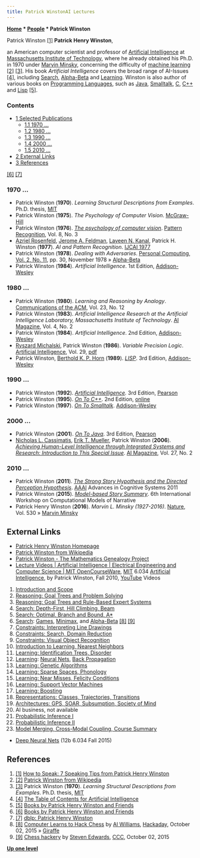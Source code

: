 ```yaml
---
title: Patrick WinstonAI Lectures
---
```

**[Home](Home "Home") \* [People](People "People") \* Patrick Winston**



 [](http://sixminutes.dlugan.com/2008/03/24/speaking-tips-patrick-henry-winston-speak/) Patrick Winston <a id="cite-note-1" href="#cite-ref-1">[1]</a> 
**Patrick Henry Winston**,  

an American computer scientist and professor of [Artificial Intelligence](Artificial_Intelligence "Artificial Intelligence") at [Massachusetts Institute of Technology](Massachusetts_Institute_of_Technology "Massachusetts Institute of Technology"), where he already obtained his Ph.D. in 1970 under [Marvin Minsky](Marvin_Minsky "Marvin Minsky"), concerning the difficulty of [machine learning](Learning "Learning") <a id="cite-note-2" href="#cite-ref-2">[2]</a> <a id="cite-note-3" href="#cite-ref-3">[3]</a>.
His book *Artificial Intelligence* covers the broad range of AI-Issues <a id="cite-note-4" href="#cite-ref-4">[4]</a>, including [Search](Search "Search"), [Alpha-Beta](Alpha-Beta "Alpha-Beta") and [Learning](Learning "Learning"). 
Winston is also author of various books on [Programming Languages](Programming "Programming"), such as [Java](Java "Java"), [Smalltalk](index.php?title=Smalltalk&action=edit&redlink=1 "Smalltalk (page does not exist)"), [C](C "C"), [C++](Cpp "Cpp") and [Lisp](index.php?title=Lisp&action=edit&redlink=1 "Lisp (page does not exist)") <a id="cite-note-5" href="#cite-ref-5">[5]</a>.



### Contents


* [1 Selected Publications](#selected-publications)
	+ [1.1 1970 ...](#1970-...)
	+ [1.2 1980 ...](#1980-...)
	+ [1.3 1990 ...](#1990-...)
	+ [1.4 2000 ...](#2000-...)
	+ [1.5 2010 ...](#2010-...)
* [2 External Links](#external-links)
* [3 References](#references)






<a id="cite-note-6" href="#cite-ref-6">[6]</a> <a id="cite-note-7" href="#cite-ref-7">[7]</a>



### 1970 ...


* Patrick Winston (**1970**).  *Learning Structural Descriptions from Examples*. Ph.D. thesis, [MIT](Massachusetts_Institute_of_Technology "Massachusetts Institute of Technology")
* Patrick Winston (**1975**). *The Psychology of Computer Vision*. [McGraw-Hill](https://en.wikipedia.org/wiki/McGraw-Hill_Education)
* Patrick Winston (**1976**). *[The psychology of computer vision](https://www.semanticscholar.org/paper/The-psychology-of-computer-vision-Winston/9aad8a4c8a94209beb49d97a40c0e6deeffa50e7)*. [Pattern Recognition](https://en.wikipedia.org/wiki/Pattern_Recognition_(journal)), Vol. 8, No. 3
* [Azriel Rosenfeld](Mathematician#ARosenfeld "Mathematician"), [Jerome A. Feldman](Mathematician#JeromeFeldman "Mathematician"), [Laveen N. Kanal](Laveen_Kanal "Laveen Kanal"), Patrick H. Winston (**1977**). *AI and Pattern Recognition*. [IJCAI 1977](Conferences#IJCAI1977 "Conferences")
* Patrick Winston (**1978**). *Dealing with Adversaries*. [Personal Computing, Vol. 2, No. 11](Personal_Computing#2_11 "Personal Computing"), pp. 30, November 1978 » [Alpha-Beta](Alpha-Beta "Alpha-Beta")
* Patrick Winston (**1984**). *Artificial Intelligence*. 1st Edition, [Addison-Wesley](https://en.wikipedia.org/wiki/Addison-Wesley)


### 1980 ...


* Patrick Winston (**1980**). *Learning and Reasoning by Analogy*. [Communications of the ACM](ACM#Communications "ACM"), Vol. 23, No. 12
* Patrick Winston (**1983**). *Artificial Intelligence Research at the Artificial Intelligence Laboratory, Massachusetts Institute of Technology*. [AI Magazine](AAAI#AIMAG "AAAI"), Vol. 4, No. 2
* Patrick Winston (**1984**). *Artificial Intelligence*. 2nd Edition, [Addison-Wesley](https://en.wikipedia.org/wiki/Addison-Wesley)
* [Ryszard Michalski](Ryszard_Michalski "Ryszard Michalski"), Patrick Winston (**1986**). *Variable Precision Logic*. [Artificial Intelligence](https://en.wikipedia.org/wiki/Artificial_Intelligence_(journal)), Vol. 29, [pdf](http://www.mli.gmu.edu/papers/86-90/86-29.pdf)
* Patrick Winston, [Berthold K. P. Horn](Mathematician#BKPHorn "Mathematician") (**1989**). *[LISP](http://people.csail.mit.edu/phw/Books/index.html#Lisp)*. 3rd Edition, [Addison-Wesley](https://en.wikipedia.org/wiki/Addison-Wesley)


### 1990 ...


* Patrick Winston (**1992**). *[Artificial Intelligence](http://people.csail.mit.edu/phw/Books/AIBACK.HTML).* 3rd Edition, [Pearson](https://en.wikipedia.org/wiki/Pearson_Education)
* Patrick Winston (**1995**). *[On To C++](http://people.csail.mit.edu/phw/Books/index.html#OnToC++)*. 2nd Edition, [online](http://people.csail.mit.edu/phw/OnToCPP/)
* Patrick Winston (**1997**). *[On To Smalltalk](http://people.csail.mit.edu/phw/Books/index.html#OnToSt)*. [Addison-Wesley](https://en.wikipedia.org/wiki/Addison-Wesley)


### 2000 ...


* Patrick Winston (**2001**). *[On To Java](http://people.csail.mit.edu/phw/Books/index.html#OnToJava)*. 3rd Edition, [Pearson](https://en.wikipedia.org/wiki/Pearson_Education)
* [Nicholas L. Cassimatis](Mathematician#NLCassimatis "Mathematician"), [Erik T. Mueller](Mathematician#ETMueller "Mathematician"), Patrick Winston (**2006**). *[Achieving Human-Level Intelligence through Integrated Systems and Research: Introduction to This Special Issue](https://www.aaai.org/ojs/index.php/aimagazine/article/view/1876)*. [AI Magazine](AAAI#AIMAG "AAAI"), Vol. 27, No. 2


### 2010 ...


* Patrick Winston (**2011**). *[The Strong Story Hypothesis and the Directed Perception Hypothesis](https://dspace.mit.edu/handle/1721.1/67693)*. [AAAI](AAAI "AAAI") Advances in Cognitive Systems 2011
* Patrick Winston (**2015**). *[Model-based Story Summary](https://dspace.mit.edu/handle/1721.1/99102)*. 6th International Workshop on Computational Models of Narrative
* Patrick Henry Winston (**2016**). *Marvin L. Minsky (1927-2016)*. [Nature](https://en.wikipedia.org/wiki/Nature_%28journal%29), Vol. 530 » [Marvin Minsky](Marvin_Minsky "Marvin Minsky")


## External Links


* [Patrick Henry Winston Homepage](http://people.csail.mit.edu/phw/index.html)
* [Patrick Winston from Wikipedia](https://en.wikipedia.org/wiki/Patrick_Winston)
* [Patrick Winston - The Mathematics Genealogy Project](https://genealogy.math.ndsu.nodak.edu/id.php?id=61072)
* [Lecture Videos | Artificial Intelligence | Electrical Engineering and Computer Science | MIT OpenCourseWare](http://ocw.mit.edu/courses/electrical-engineering-and-computer-science/6-034-artificial-intelligence-fall-2010/lecture-videos/), [MIT](Massachusetts_Institute_of_Technology "Massachusetts Institute of Technology") 6.034 [Artificial Intelligence](Artificial_Intelligence "Artificial Intelligence"), by Patrick Winston, Fall 2010, [YouTube](https://en.wikipedia.org/wiki/YouTube) Videos


1. [Introduction and Scope](https://www.youtube.com/watch?v=TjZBTDzGeGg)
2. [Reasoning: Goal Trees and Problem Solving](https://www.youtube.com/watch?v=PNKj529yY5c)
3. [Reasoning: Goal Trees and Rule-Based Expert Systems](https://www.youtube.com/watch?v=leXa7EKUPFk)
4. [Search: Depth-First, Hill Climbing, Beam](https://www.youtube.com/watch?v=j1H3jAAGlEA)
5. [Search: Optimal, Branch and Bound, A\*](https://www.youtube.com/watch?v=gGQ-vAmdAOI)
6. [Search](Search "Search"): [Games](Games "Games"), [Minimax](Minimax "Minimax"), and [Alpha-Beta](Alpha-Beta "Alpha-Beta") <a id="cite-note-8" href="#cite-ref-8">[8]</a> <a id="cite-note-9" href="#cite-ref-9">[9]</a>
7. [Constraints: Interpreting Line Drawings](https://www.youtube.com/watch?v=l-tzjenXrvI)
8. [Constraints: Search, Domain Reduction](https://www.youtube.com/watch?v=d1KyYyLmGpA)
9. [Constraints: Visual Object Recognition](https://www.youtube.com/watch?v=gvmfbePC2pc)
10. [Introduction to Learning, Nearest Neighbors](https://www.youtube.com/watch?v=09mb78oiPkA)
11. [Learning: Identification Trees, Disorder](https://www.youtube.com/watch?v=SXBG3RGr_Rc)
12. [Learning](Learning "Learning"): [Neural Nets](Neural_Networks "Neural Networks"), [Back Propagation](Neural_Networks#Backpropagation "Neural Networks")
13. [Learning: Genetic Algorithms](https://www.youtube.com/watch?v=kHyNqSnzP8Y)
14. [Learning: Sparse Spaces, Phonology](https://www.youtube.com/watch?v=L73hY1pBcQI)
15. [Learning: Near Misses, Felicity Conditions](https://www.youtube.com/watch?v=sh3EPjhhd40)
16. [Learning: Support Vector Machines](https://www.youtube.com/watch?v=_PwhiWxHK8o)
17. [Learning: Boosting](https://www.youtube.com/watch?v=UHBmv7qCey4)
18. [Representations: Classes, Trajectories, Transitions](https://www.youtube.com/watch?v=bQI0OmJPby4)
19. [Architectures: GPS, SOAR, Subsumption, Society of Mind](https://www.youtube.com/watch?v=PimSbFGrwXM)
20. AI business, not available
21. [Probabilistic Inference I](https://www.youtube.com/watch?v=A6Ud6oUCRak)
22. [Probabilistic Inference II](https://www.youtube.com/watch?v=EC6bf8JCpDQ)
23. [Model Merging, Cross-Modal Coupling, Course Summary](https://www.youtube.com/watch?v=XPEJg_6Cg6o)


* [Deep Neural Nets](https://www.youtube.com/watch?v=VrMHA3yX_QI) (12b 6.034 Fall 2015)


## References


1. <a id="cite-ref-1" href="#cite-note-1">[1]</a> [How to Speak: 7 Speaking Tips from Patrick Henry Winston](http://sixminutes.dlugan.com/2008/03/24/speaking-tips-patrick-henry-winston-speak/)
2. <a id="cite-ref-2" href="#cite-note-2">[2]</a> [Patrick Winston from Wikipedia](https://en.wikipedia.org/wiki/Patrick_Winston)
3. <a id="cite-ref-3" href="#cite-note-3">[3]</a> Patrick Winston (**1970**).  *Learning Structural Descriptions from Examples*. Ph.D. thesis, [MIT](Massachusetts_Institute_of_Technology "Massachusetts Institute of Technology")
4. <a id="cite-ref-4" href="#cite-note-4">[4]</a> [The Table of Contents for Artificial Intelligence](http://people.csail.mit.edu/phw/Books/AITABLE.HTML)
5. <a id="cite-ref-5" href="#cite-note-5">[5]</a> [Books by Patrick Henry Winston and Friends](http://people.csail.mit.edu/phw/Books/index.html)
6. <a id="cite-ref-6" href="#cite-note-6">[6]</a> [Books by Patrick Henry Winston and Friends](http://people.csail.mit.edu/phw/Books/index.html)
7. <a id="cite-ref-7" href="#cite-note-7">[7]</a> [dblp: Patrick Henry Winston](https://dblp.uni-trier.de/pers/hd/w/Winston:Patrick_Henry.html)
8. <a id="cite-ref-8" href="#cite-note-8">[8]</a> [Computer Learns to Hack Chess](http://hackaday.com/2015/10/02/computer-learns-to-hack-chess/#more-172231) by [Al Williams](http://hackaday.com/author/wd5gnr1/), [Hackaday](https://en.wikipedia.org/wiki/Hackaday), October 02, 2015 » [Giraffe](Giraffe "Giraffe")
9. <a id="cite-ref-9" href="#cite-note-9">[9]</a> [Chess hackery](http://www.talkchess.com/forum/viewtopic.php?t=57817) by [Steven Edwards](Steven_Edwards "Steven Edwards"), [CCC](CCC "CCC"), October 02, 2015

**[Up one level](People "People")**







 
